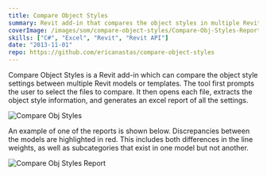 ```yaml
---
title: Compare Object Styles
summary: Revit add-in that compares the object styles in multiple Revit models
coverImage: /images/som/compare-object-styles/Compare-Obj-Styles-Report.png
skills: ["C#", "Excel", "Revit", "Revit API"]
date: "2013-11-01"
repo: https://github.com/ericanastas/compare-object-styles
---
```


Compare Object Styles is a Revit add-in which can compare the object style settings between multiple Revit models or templates. The tool first prompts the user to select the files to compare. It then opens each file, extracts the object style information, and generates an excel report of all the settings.

![Compare Obj Styles](/images/som/compare-object-styles/Compare-Obj-Styles-Report.png)

An example of one of the reports is shown below. Discrepancies between the models are highlighted in red. This includes both differences in the line weights, as well as subcategories that exist in one model but not another.

![Compare Obj Styles Report](/images/som/compare-object-styles/Compare-Obj-Styles-Report.png)
